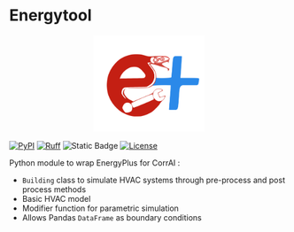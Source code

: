 
# Energytool

<p align="center">
  <img src="https://raw.githubusercontent.com/BuildingEnergySimulationTools/energytool/main/logo_energytool.svg" alt="Energytool" width="200"/>
</p>

[![PyPI](https://img.shields.io/pypi/v/python-tide?label=pypi%20package)](https://pypi.org/project/python-tide/)
[![Ruff](https://img.shields.io/endpoint?url=https://raw.githubusercontent.com/astral-sh/ruff/main/assets/badge/v2.json)](https://github.com/astral-sh/ruff)
![Static Badge](https://img.shields.io/badge/python-3.10_%7C_3.12-blue)
[![License](https://img.shields.io/badge/License-BSD_3--Clause-blue.svg)](https://opensource.org/licenses/BSD-3-Clause)


Python module to wrap EnergyPlus for CorrAI :
- <code>Building</code> class to simulate HVAC systems through pre-process and post process methods
- Basic HVAC model
- Modifier function for parametric simulation
- Allows Pandas <code>DataFrame</code> as boundary conditions